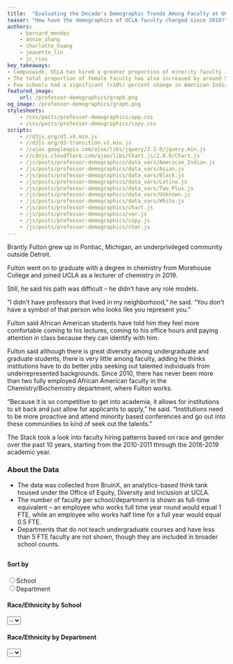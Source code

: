 ```yaml
---
title:  "Evaluating the Decade's Demographic Trends Among Faculty at UCLA"
teaser: "How have the demographics of UCLA faculty changed since 2010?"
authors:
    - bernard_mendez
    - annie_zhang
    - charlotte_huang
    - jeanette_lin
    - jc_rios
key_takeaways:
- Campuswide, UCLA has hired a greater proportion of minority faculty in the past 10 years.
- The total proportion of female faculty has also increased by around 5%.
- Few schools had a significant (>10%) percent change in American Indian faculty.
featured_image:
    url: /professor-demographics/graph.png
og_image: /professor-demographics/graph.png
stylesheets:
    - /css/posts/professor-demographics/app.css
    - /css/posts/professor-demographics/copy.css
scripts:
    - //d3js.org/d3.v4.min.js
    - //d3js.org/d3-transition.v1.min.js
    - //ajax.googleapis.com/ajax/libs/jquery/3.2.0/jquery.min.js
    - //cdnjs.cloudflare.com/ajax/libs/Chart.js/2.8.0/Chart.js
    - /js/posts/professor-demographics/data_vars/American_Indian.js
    - /js/posts/professor-demographics/data_vars/Asian.js
    - /js/posts/professor-demographics/data_vars/Black.js
    - /js/posts/professor-demographics/data_vars/Latino.js
    - /js/posts/professor-demographics/data_vars/Two_Plus.js
    - /js/posts/professor-demographics/data_vars/Unknown.js
    - /js/posts/professor-demographics/data_vars/White.js
    - /js/posts/professor-demographics/chart.js
    - /js/posts/professor-demographics/var.js
    - /js/posts/professor-demographics/copy.js
    - /js/posts/professor-demographics/char.js
---
```


Brantly Fulton grew up in Pontiac, Michigan, an underprivileged community outside Detroit. 

Fulton went on to graduate with a degree in chemistry from Morehouse College and joined UCLA as a lecturer of chemistry in 2019.

Still, he said his path was difficult – he didn’t have any role models.

“I didn't have professors that lived in my neighborhood,” he said. “You don't have a symbol of that person who looks like you represent you.”

Fulton said African American students have told him they feel more comfortable coming to his lectures, coming to his office hours and paying attention in class because they can identify with him.

Fulton said although there is great diversity among undergraduate and graduate students, there is very little among faculty, adding he thinks institutions have to do better jobs seeking out talented individuals from underrepresented backgrounds. Since 2010, there has never been more than two fully employed African American faculty in the Chemistry/Biochemistry department, where Fulton works.

“Because it is so competitive to get into academia, it allows for institutions to sit back and just allow for applicants to apply,” he said. “Institutions need to be more proactive and attend minority based conferences and go out into these communities to kind of seek out the talents.”

The Stack took a look into faculty hiring patterns based on race and gender over the past 10 years, starting from the 2010-2011 through the 2018-2019 academic year.

### About the Data

<ul>
<li>The data was collected from BruinX, an analytics-based think tank housed under the Office of Equity, Diversity and Inclusion at UCLA.</li>
<li>The number of faculty per school/department is shown as full-time equivalent – an employee who works full time year round would equal 1 FTE, while an employee who works half time for a full year would equal 0.5 FTE.</li>
<li>Departments that do not teach undergraduate courses and have less than 5 FTE faculty are not shown, though they are included in broader school counts.</li>
</ul>

<div id='holder'>
    <div style='margin-bottom: 15px;'>
    <h4 style='padding-top: 10px'>Sort by</h4>
    <form action="">
      <input type="radio" name="gender" value="gender" id='sch' onclick='ichange("school")'>School<br>
      <input type="radio" name="gender" value="race" onclick='ichange("department")'>Department<br>
    </form>
    </div>
    <div id='school_wrap'>
        <h4>Race/Ethnicity by School</h4>
        <select class='menu' id='school'>
        <option>--</option>
        </select>
    </div>
    <div id='dept_wrap'>
        <h4>Race/Ethnicity by Department</h4>
        <select class='menu' id='depts'>
        <option>--</option>
        </select>
    </div>
</div>
<div id='wrap1'>

<div id='graphs'>
    <div style='width: 100%; mex-width: 100%; height: 85vh; min-height: 60vh;'>
        <canvas id='modified' style='width: 100%; height: 100%; min-height: 60vh;'></canvas>
    </div>
</div>
</div>


<aside id='pie_stand' style='z-index: -1;'>
<div><h2 style='padding-top: 5%;'>Demographics by School</h2>
<p style='color: grey; font-size: 10px'>Measured in FTE — where a value of 1 is equal to an employee working full time year-round</p>
<h4 style='text-align: center;'>2018-2019</h4></div>
<div style='width: 100%; display: flex; flex-direction: row; justify-content: space-around'>
    <div>By Gender</div>
    <div>By Race/Ethnicity</div>
</div>
</aside>

## General Observations

In general, women are underrepresented compared to men – campuswide, 61% of the UCLA faculty were male in the 2018-2019 school year. Men are most highly represented in the Henry Samueli School of Engineering and Applied Science, the Anderson School of Management and in the physical sciences. Women are most highly represented in the School of Nursing, the Graduate School of Education and Information Studies and the  Fielding School of Public Health.

## What has UCLA done in the past 10 years?

Efforts to improve diversity within the faculty have largely been spearheaded by the Office of Equity, Diversity and Inclusion.

UCLA founded the Office of EDI in 2015 in response to the <a href='https://www.ucop.edu/moreno-report/external-review-team-report-10-15-13.pdf'>Moreno Report</a> – an internal investigation which found the university’s response to incidents of bias and discrimination “inadequate.”

Since then, the office has attempted to improve UCLA’s response to bias and discrimination, including by publicizing <a href='https://equity.ucla.edu/know/'>resources</a> aimed to encourage sensitivity and releasing <a href='https://equity.ucla.edu/public_accountability/public_accountability_reports/'>accountability reports</a> to publicize statistics of complaints and investigations on campus. 

The Office of EDI also created <a href='https://equity.ucla.edu/about-us/our-teams/bruinx/'>BruinX</a>, a campus think tank that aims to apply data analytics toward diversity-related issues.

Chukwuebuka Nweke, a postdoctoral researcher in civil and environmental engineering, said there has been a lot of effort to hire minority faculty – which includes African American, Chicana(o)/Latina(o)/Hispanic, LGBTQ+ and female candidates. 

Nweke added that minorities are put in the same pool when it comes to searching for minority candidates, which reduces the efficacy of these initiatives.

“It's almost like they compete against each other,” he said. “(It) becomes a crabs-in-a-bucket type situation.”

In the end, however, the faculty chooses the best candidate regardless of race, he added. The process brings out the best minority candidates and lets them compete with the otherwise best candidates, he said.

“A lot of complaints before was that, ‘Oh we can't find these people,’” he said. “Now, what a lot of schools do is, ‘OK, now you have to find them.’”

## Unequal Departments

The graph below shows the departments with the highest percentages of a particular race/cultural group.

Cultural fields of study often had high proportions of that culture as faculty. The Asian Languages & Cultures Department, for example, had a majority of Asian faculty through the nine years we measured. Similarly, the Chicana/o studies and Spanish and Portuguese departments had high levels of Chicana(o)/Latina(o)/Hispanic faculty.

It’s also worth noting that some departments had no professors of some ethnic groups – the data showed that almost every year, there were at least 20 departments that had no Asian professors, African American professors, Chicana(o)/Latina(o)/Hispanic professors or American Indian professors, while there were rarely more than four departments with no white professors.

<div class="anniegraph">
    <canvas id="proportions_chart"> </canvas>
</div>

<div class="anniegraph" id="dropdown-wrapper">
    <div class="dropdown-child">
    <select class="anniegraph" id="years" name= "years" onchange="YEAR_VAL=this.value; update_chart(YEAR_VAL, ETHNICITY_VAL);"> 
    <option value='2010'>2010</option>
    <option value='2011'>2011</option>
    <option value='2012'>2012</option>
    <option value='2013'>2013</option>
    <option value='2014'>2014</option>
    <option value='2015'>2015</option>
    <option value='2016'>2016</option>
    <option value='2017'>2017</option>
    <option value='2018'>2018</option>
    </select>
    </div>
    <div class="dropdown-child">
    <select class="anniegraph" id = "ethnicity" name = "ethnicity" onchange="ETHNICITY_VAL=this.value; update_chart(YEAR_VAL, ETHNICITY_VAL);">
    <option value='americanIndian'>American Indian or Alaskan Native</option>
    <option value='asian'>Asian/Asian American/Pacific Islander</option>
    <option value='black'>Black or African-American</option>
    <option value='latino'>Chicano(a)/Latina(o)/Hispanic</option>
    <option value='white'>White</option>
    </select>
    </div>
</div>


## Upticks in Faculty Diversity

UCLA faculty is less diverse than the California population – however, this has changed over the past 10 years. The proportion of white faculty decreased by nearly 10%, whereas the proportion of minority faculty, including Chicana(o)/Latina(o)/Hispanic and African American faculty, increased by nearly 3%.

Interestingly, the proportion of faculty who declined to note their race or ethnicity increased by nearly 400%.

The proportion of female faculty has also increased by around 5%.

<div style='width: 110vh; max-width: 100%; margin-left: auto; margin-right: auto; '>
<h4 style='margin-top: 30px; text-align: center'>UCLA faculty compared to the Californian population</h4>
<div id='balls' style='display: flex; flex-direction: row; flex-wrap: wrap; width: 90vh; max-width: 100%; justify-content: space-around; margin-left: auto; margin-right: auto;'>
    <div>
        <h5>California</h5>
        <svg id='california' style='width: 250px; height: 270px;'></svg>
        <div class='comment'>* Source: 2017 American Community Survey</div>
    </div>
    <div>
        <h5>UCLA Faculty</h5>
        <svg id='people' style='width: 250px; height: 270px'></svg>
    </div>
</div>
<div style='padding-bottom: 5px; '>
    <div style='width: 60vh; max-width: 100%; margin-left: auto; margin-right: auto'>
        <input style='width: 59.5vh;' id='changeYear' onchange='updateBalls()'
            type="range" min="2010" max="2018" value="2010" step='1'>
        <div id='yrlist' style='width: 61vh; max-width: 100%; margin-left: auto; margin-right: auto; display: flex; justify-content: space-between'>
            <span>2010</span>
            <span>2011</span>
            <span>2012</span>
            <span>2013</span>
            <span>2014</span>
            <span>2015</span>
            <span>2016</span>
            <span>2017</span>
            <span>2018</span>
        </div>
    </div>
</div>

<div id='button_holder'>
    <div>
    <button id='gender_option' onclick='updateBalls(true); updateKey(true)'>By gender</button>
    <button id='race_option' onclick='updateBalls(false); updateKey(false)'>By race/ethnicity</button>
    </div>
</div>

<div id='key' >
    <div id='race_key'>
    <div class='type'>
        <div class='box' style="background: #E69F00"></div>
        <div class='descr'>White</div>
    </div>
    <div class='type'>
        <div class='box' style="background: #D55E00"></div>
        <div class='descr'>Asian/Asian American/Pacific Islander</div>
    </div>
    <div class='type'>
        <div class='box' style="background: #0072B2"></div>
        <div class='descr'>Chicano(a)/Latina(o)/Hispanic</div>
    </div>
    <div class='type'>
        <div class='box' style="background: #F0E442"></div>
        <div class='descr'>Black or African-American</div>
    </div>
    <div class='type'>
        <div class='box' style="background: #009E73"></div>
        <div class='descr'>American Indian or Alaskan Native</div>
    </div>
    <div class='type'>
        <div class='box' style="background: #6073b1"></div>
        <div class='descr'>Two or More Races</div>
    </div>
    <div class='type'>
        <div class='box' style="background: #ddcc77"></div>
        <div class='descr'>Unknown</div>
    </div>
    </div>
    <div id='gender_key'>
        <div class='type'>
            <div class='box' style="background: #8A2BE2"></div>
            <div class='descr'>Female</div>
        </div>
        <div class='type'>
            <div class='box' style="background: #BDB76B"></div>
            <div class='descr'>Male</div>
        </div>
        <div class='type' style='visibility: hidden'>GHOST BLANK</div>
        <div class='type' style='visibility: hidden'>GHOST BLANK</div>
        <div class='type' style='visibility: hidden'>GHOST BLANK</div>
        <div class='type' style='visibility: hidden'>GHOST BLANK</div>
        <div class='type' style='visibility: hidden'>GHOST BLANK</div>
    </div>    
</div>


</div>


In the table below, we show the five schools with the largest change in proportion per minority group.

Few schools had a significant (>10%) percent change in American Indian faculty.

The School of Law was within the top five biggest increases in each of the minority faculty present, raising the percentage of Chicana(o)/Latina(o)/Hispanic and African American faculty by approximately 30% and 20%, respectively.


<label for='gender'>Sort by Gender or Race/Ethnicity</label>
<select id='tableChoice'>
    <option>Female</option>
    <option>American Indian or Alaskan Native</option>
    <option>Asian/Asian American/Pacific Islander</option>
    <option>Black or African-American</option>
    <option>Chicano(a)/Latina(o)/Hispanic</option>
</select>

<div id="table" style='width: 100%;'></div>

## Conclusion

UCLA has, in general, increased the proportion of minority faculty. 

Nweke said he thinks universities should focus on pipelining students from the high school and undergraduate level toward the graduate and professor level, since the pathway is a funnel between each level. Still, UCLA is on the right track he said, adding he hopes people don’t forget the importance of diversity.

“My biggest fear is that (diversity is) in fact a buzzword, and that people will forget about it in a couple of years,” Nweke said. “But from what I'm seeing, ... I don't think that that's the case.”

